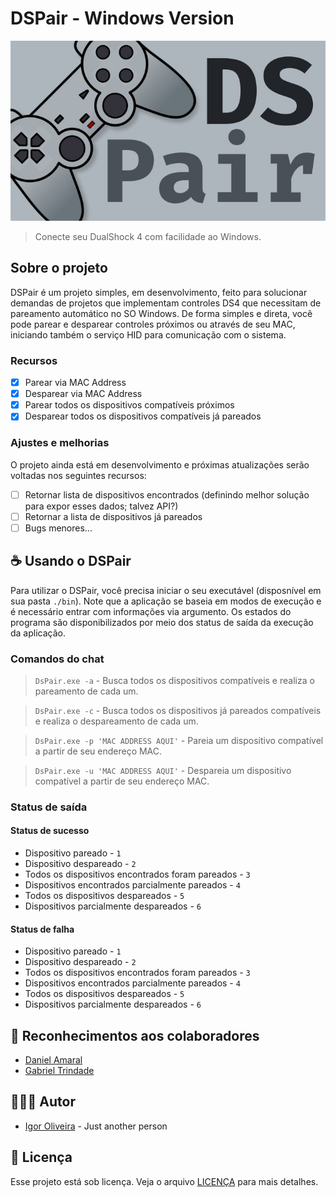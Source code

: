 ﻿# DSPair - Windows Version

<img src="./img/banner.jpg" alt="Banner DSPair">

> Conecte seu DualShock 4 com facilidade ao Windows.

## Sobre o projeto

DSPair é um projeto simples, em desenvolvimento, feito para solucionar demandas de projetos que implementam controles DS4 que necessitam de pareamento automático no SO Windows.
De forma simples e direta, você pode parear e desparear controles próximos ou através de seu MAC, iniciando também o serviço HID para comunicação com o sistema.

### Recursos

- [x] Parear via MAC Address
- [x] Desparear via MAC Address
- [x] Parear todos os dispositivos compatíveis próximos
- [x] Desparear todos os dispositivos compatíveis já pareados

### Ajustes e melhorias

O projeto ainda está em desenvolvimento e próximas atualizações serão voltadas nos seguintes recursos:

- [ ] Retornar lista de dispositivos encontrados (definindo melhor solução para expor esses dados; talvez API?)
- [ ] Retornar a lista de dispositivos já pareados
- [ ] Bugs menores...

## ☕ Usando o DSPair

Para utilizar o DSPair, você precisa iniciar o seu executável (disposnível em sua pasta `./bin`).
Note que a aplicação se baseia em modos de execução e é necessário entrar com informações via argumento.
Os estados do programa são disponibilizados por meio dos status de saída da execução da aplicação.

### Comandos do chat

> `DsPair.exe -a` - Busca todos os dispositivos compatíveis e realiza o pareamento de cada um.

> `DsPair.exe -c` - Busca todos os dispositivos já pareados compatíveis e realiza o despareamento de cada um.

> `DsPair.exe -p 'MAC ADDRESS AQUI'` - Pareia um dispositivo compatível a partir de seu endereço MAC.

> `DsPair.exe -u 'MAC ADDRESS AQUI'` - Despareia um dispositivo compatível a partir de seu endereço MAC.

### Status de saída

#### Status de sucesso

- Dispositivo pareado - `1`
- Dispositivo despareado - `2`
- Todos os dispositivos encontrados foram pareados - `3`
- Dispositivos encontrados parcialmente pareados - `4`
- Todos os dispositivos despareados - `5`
- Dispositivos parcialmente despareados - `6`

#### Status de falha

- Dispositivo pareado - `1`
- Dispositivo despareado - `2`
- Todos os dispositivos encontrados foram pareados - `3`
- Dispositivos encontrados parcialmente pareados - `4`
- Todos os dispositivos despareados - `5`
- Dispositivos parcialmente despareados - `6`

## 🤝 Reconhecimentos aos colaboradores

* [Daniel Amaral](https://github.com/danamaral92)
* [Gabriel Trindade](https://github.com/GabrielTrindade31)

## 🙋🏾‍♂️ Autor

* [Igor Oliveira](https://github.com/reedbluue) - Just another person

## 📝 Licença

Esse projeto está sob licença. Veja o arquivo [LICENÇA](./LICENSE) para mais detalhes.